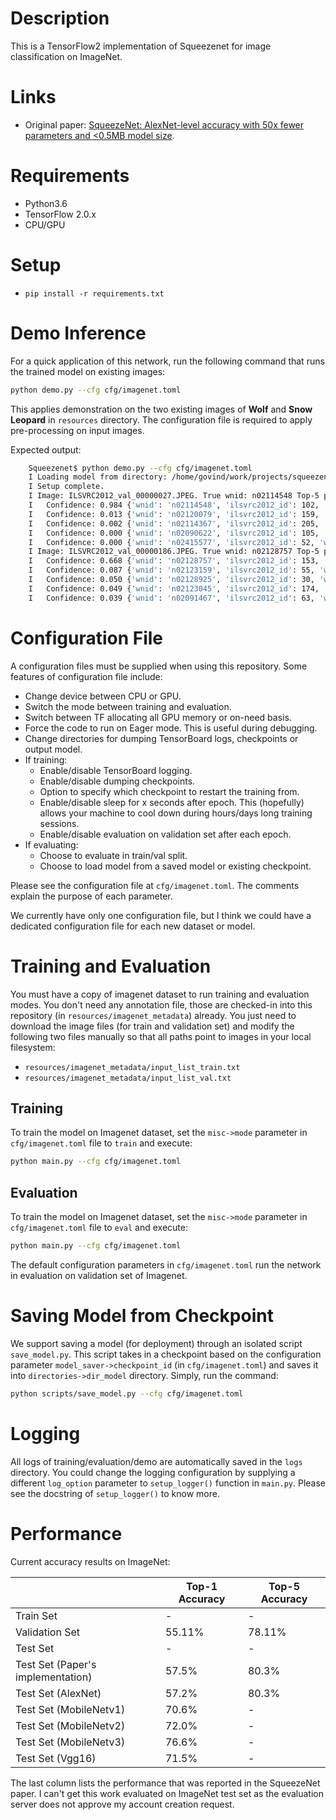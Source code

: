 # Description

This is a TensorFlow2 implementation of Squeezenet for image classification on ImageNet.

# Links

* Original paper: [SqueezeNet: AlexNet-level accuracy with 50x fewer parameters and <0.5MB model size](https://arxiv.org/abs/1602.07360).


# Requirements

* Python3.6
* TensorFlow 2.0.x
* CPU/GPU


# Setup

* `pip install -r requirements.txt` 


# Demo Inference

For a quick application of this network, run the following command that runs the trained model on existing images:
```bash
python demo.py --cfg cfg/imagenet.toml
```

This applies demonstration on the two existing images of **Wolf** and **Snow Leopard** in `resources` directory. The configuration file is required to apply pre-processing on input images.  

Expected output:
```bash
    Squeezenet$ python demo.py --cfg cfg/imagenet.toml 
    I Loading model from directory: /home/govind/work/projects/squeezenet_dir/Squeezenet/models
    I Setup complete.
    I Image: ILSVRC2012_val_00000027.JPEG. True wnid: n02114548 Top-5 predictions: 
    I 	Confidence: 0.984 {'wnid': 'n02114548', 'ilsvrc2012_id': 102, 'word': 'white wolf, Arctic wolf, Canis lupus tundrarum'}
    I 	Confidence: 0.013 {'wnid': 'n02120079', 'ilsvrc2012_id': 159, 'word': 'Arctic fox, white fox, Alopex lagopus'}
    I 	Confidence: 0.002 {'wnid': 'n02114367', 'ilsvrc2012_id': 205, 'word': 'timber wolf, grey wolf, gray wolf, Canis lupus'}
    I 	Confidence: 0.000 {'wnid': 'n02090622', 'ilsvrc2012_id': 105, 'word': 'borzoi, Russian wolfhound'}
    I 	Confidence: 0.000 {'wnid': 'n02415577', 'ilsvrc2012_id': 52, 'word': 'bighorn, bighorn sheep, cimarron, Rocky Mountain bighorn, Rocky Mountain sheep, Ovis canadensis'}
    I Image: ILSVRC2012_val_00000186.JPEG. True wnid: n02128757 Top-5 predictions: 
    I 	Confidence: 0.668 {'wnid': 'n02128757', 'ilsvrc2012_id': 153, 'word': 'snow leopard, ounce, Panthera uncia'}
    I 	Confidence: 0.087 {'wnid': 'n02123159', 'ilsvrc2012_id': 55, 'word': 'tiger cat'}
    I 	Confidence: 0.050 {'wnid': 'n02128925', 'ilsvrc2012_id': 30, 'word': 'jaguar, panther, Panthera onca, Felis onca'}
    I 	Confidence: 0.049 {'wnid': 'n02123045', 'ilsvrc2012_id': 174, 'word': 'tabby, tabby cat'}
    I 	Confidence: 0.039 {'wnid': 'n02091467', 'ilsvrc2012_id': 63, 'word': 'Norwegian elkhound, elkhound'}
```

# Configuration File

A configuration files must be supplied when using this repository. Some features of configuration file include:

 * Change device between CPU or GPU.
 * Switch the mode between training and evaluation.
 * Switch between TF allocating all GPU memory or on-need basis.
 * Force the code to run on Eager mode. This is useful during debugging.
 * Change directories for dumping TensorBoard logs, checkpoints or output model.
 * If training:
     * Enable/disable TensorBoard logging.
     * Enable/disable dumping checkpoints.
     * Option to specify which checkpoint to restart the training from.
     * Enable/disable sleep for x seconds after epoch. This (hopefully) allows your machine to cool down during hours/days long training sessions.
     * Enable/disable evaluation on validation set after each epoch.
 * If evaluating:
    * Choose to evaluate in train/val split. 
    * Choose to load model from a saved model or existing checkpoint.

Please see the configuration file at `cfg/imagenet.toml`. The comments explain the purpose of each parameter.

We currently have only one configuration file, but I think we could have a dedicated configuration file for each new dataset or model.

# Training and Evaluation

You must have a copy of imagenet dataset to run training and evaluation modes. You don't need any annotation file, those are checked-in into this repository (in `resources/imagenet_metadata`) already. You just need to download the image files (for train and validation set) and modify the following two files manually so that all paths point to images in your local filesystem:

 * `resources/imagenet_metadata/input_list_train.txt`
 * `resources/imagenet_metadata/input_list_val.txt`

## Training

To train the model on Imagenet dataset, set the `misc->mode` parameter in `cfg/imagenet.toml` file to `train` and execute:

```bash
python main.py --cfg cfg/imagenet.toml
```

## Evaluation

To train the model on Imagenet dataset, set the `misc->mode` parameter in `cfg/imagenet.toml` file to `eval` and execute:

```bash
python main.py --cfg cfg/imagenet.toml
```

The default configuration parameters in `cfg/imagenet.toml` run the network in evaluation on validation set of Imagenet.


# Saving Model from Checkpoint

We support saving a model (for deployment) through an isolated script `save_model.py`. This script takes in a checkpoint based on the configuration parameter `model_saver->checkpoint_id` (in `cfg/imagenet.toml`) and saves it into `directories->dir_model` directory. Simply, run the command:

```bash
python scripts/save_model.py --cfg cfg/imagenet.toml
```


# Logging

All logs of training/evaluation/demo are automatically saved in the `logs` directory. You could change the logging configuration by supplying a different `log_option` parameter to `setup_logger()` function in `main.py`. Please see the docstring of `setup_logger()` to know more.


# Performance

Current accuracy results on ImageNet:


|                                   | Top-1 Accuracy | Top-5 Accuracy |
|-----------------------------------|----------------|----------------|
| Train Set                         |             -  |              - |
| Validation Set                    |        55.11%  |         78.11% |
| Test Set                          |             -  |              - |
| Test Set (Paper's implementation) |        57.5%   |         80.3%  |
| Test Set (AlexNet)                |        57.2%   |         80.3%  |
| Test Set (MobileNetv1)            |        70.6%   |              - |
| Test Set (MobileNetv2)            |        72.0%   |              - |
| Test Set (MobileNetv3)            |        76.6%   |              - |
| Test Set (Vgg16)                  |        71.5%   |              - |

The last column lists the performance that was reported in the SqueezeNet paper. I can't get this work evaluated on ImageNet test set as the evaluation server does not approve my account creation request.
